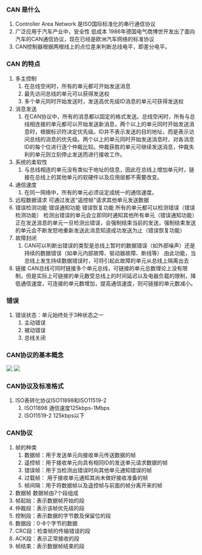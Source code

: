 
### CAN 是什么
1. Controller Area Network 是ISO国际标准化的串行通信协议
2. 广泛应用于汽车产业中，安全性 低成本 1986年德国电气商博世开发出了面向汽车的CAN通信协议，现在已经是欧洲汽车网络的标准协议
3. CAN控制器根据两根线上的点位差来判断总线电平，即差分电平。
### CAN 的特点
1. 多主控制
	1.  在总线空闲时，所有的单元都可开始发送消息
	2. 最先访问总线的单元可以获得发送权
	3. 多个单元同时开始发送时，发送高优先级ID消息的单元可获得发送权
2. 消息发送
	1.  在CAN协议中，所有的消息都以固定的格式发送。总线空闲时，所有与总线相连接的单元都可以开始发送新消息，两个以上的单元同时开始发送消息时，根据标识符决定优先级。ID并不表示发送的目的地址，而是表示访问总线的消息的优先级。两个以上的单元同时开始发送消息时，对各消息ID的每个位进行逐个仲裁比较。仲裁获胜的单元可继续发送消息，仲裁失利的单元则立刻停止发送而进行接收工作。
3. 系统的柔软性
	1. 与总线相连的单元没有类似于地址的信息，因此在总线上增加单元时，链接在总线上的其他单元的软硬件以及应用层都不需要改变。
4. 通信速度
	1. 在同一网络中，所有的单元必须设定成统一的通信速度。
5. 远程数据请求
	可通过发送“遥控帧”请求其他单元发送数据
6. 错误检测功能 错误通知功能 错误恢复功能
	所有的单元都可以检测错误（错误检测功能）
	检测出错误的单元会立即同时通知其他所有单元（错误通知功能）
	正在发送消息的单元一旦检测出错误，会强制结束当前的发送，强制结束发送的单元会不断发怒地重新发送此消息知道成功发送为止（错误恢复功能）
7. 故障封闭
	1. CAN可以判断出错误的类型是总线上暂时的数据错误（如外部噪声）还是持续的数据错误（如单元内部故障、驱动器故障、断线等）.由此功能，当总线上发生持续数据错误时，可将引起此故障的单元从总线上隔离出去
8. 链接
	CAN总线可同时链接多个单元总线，可链接的单元总数理论上没有限制，但是实际上可链接的单元数受总线上的时间延迟以及电器负载的限制，降低通信速度，可连接的单元数增加，提高通信速度，则可链接的单元数减小。
### 错误
1. 错误状态：单元始终处于3种状态之一
	1. 主动错误
	2. 被动错误
	3. 总线关闭
### CAN协议的基本概念
![](https://private-warehouse-1317335037.cos.ap-guangzhou.myqcloud.com/Test/Screenshot%202023-06-05%20144449.png)
![](https://private-warehouse-1317335037.cos.ap-guangzhou.myqcloud.com/Test/Screenshot%202023-06-05%20144725.png)

### CAN协议及标准格式
1. ISO表转化协议ISO11898和ISO11519-2
	1. ISO11898 通信速度125kbps-1Mbps
	2. ISO11519-2 125kbps以下
### CAN协议
1. 帧的种类
	1. 数据帧：用于发送单元向接收单元传送数据的帧
	2. 遥控帧：用于接收单元向具有相同ID的发送单元请求数据的帧
	3. 错误帧：用于当检测出错误时向其他单元通知错误的帧
	4. 过载帧： 用于接收单元通知其尚未做好接收准备的帧
	5. 帧间隔：用于将数据帧以及遥控帧与前面的帧分离开来的帧
2. 数据帧
数据帧由7个段组成
1. 帧起始：表示数据帧开始的段
2. 仲裁段：表示该帧优先级的段
3. 控制段：表示数据的字节数及保留位的段
4. 数据段：0-8个字节的数据
5. CRC段：检查帧的传输错误的段
6. ACK段：表示正常接收的段
7. 帧结束：表示数据帧结束的段